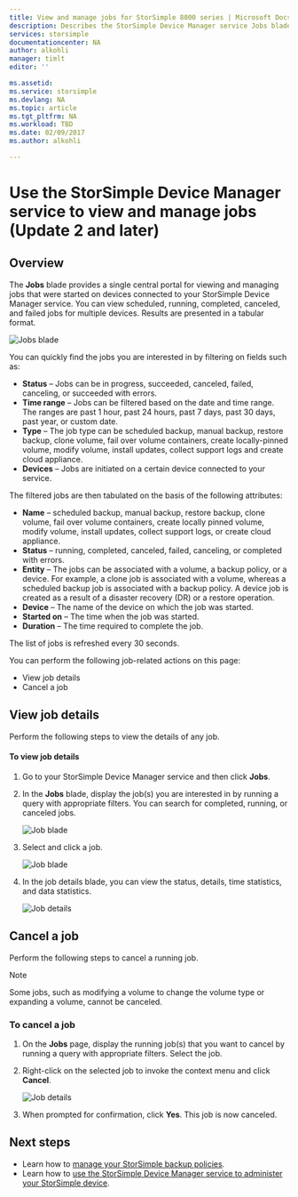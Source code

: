 ```yaml
---
title: View and manage jobs for StorSimple 8000 series | Microsoft Docs
description: Describes the StorSimple Device Manager service Jobs blade and how to use it to track recent, current, and scheduled backup jobs.
services: storsimple
documentationcenter: NA
author: alkohli
manager: timlt
editor: ''

ms.assetid: 
ms.service: storsimple
ms.devlang: NA
ms.topic: article
ms.tgt_pltfrm: NA
ms.workload: TBD
ms.date: 02/09/2017
ms.author: alkohli

---
```

# Use the StorSimple Device Manager service to view and manage jobs (Update 2 and later)

## Overview
The **Jobs** blade provides a single central portal for viewing and managing jobs that were started on devices connected to your StorSimple Device Manager service. You can view scheduled, running, completed, canceled, and failed jobs for multiple devices. Results are presented in a tabular format. 

![Jobs blade](./media/storsimple-8000-manage-jobs-u2/jobs1.png)

You can quickly find the jobs you are interested in by filtering on fields such as:

* **Status** – Jobs can be in progress, succeeded, canceled, failed, canceling, or succeeded with errors.
* **Time range** – Jobs can be filtered based on the date and time range. The ranges are past 1 hour, past 24 hours, past 7 days, past 30 days, past year, or custom date.
* **Type** – The job type can be scheduled backup, manual backup, restore backup, clone volume, fail over volume containers, create locally-pinned volume, modify volume, install updates, collect support logs and create cloud appliance.
* **Devices** – Jobs are initiated on a certain device connected to your service.
  
The filtered jobs are then tabulated on the basis of the following attributes:
  
* **Name** – scheduled backup, manual backup, restore backup, clone volume, fail over volume containers, create locally pinned volume, modify volume, install updates, collect support logs, or create cloud appliance.
* **Status** – running, completed, canceled, failed, canceling, or completed with errors.
* **Entity** – The jobs can be associated with a volume, a backup policy, or a device. For example, a clone job is associated with a volume, whereas a scheduled backup job is associated with a backup policy. A device job is created as a result of a disaster recovery (DR) or a restore operation.
* **Device** – The name of the device on which the job was started.
* **Started on** – The time when the job was started.
* **Duration** – The time required to complete the job.

The list of jobs is refreshed every 30 seconds.

You can perform the following job-related actions on this page:

* View job details
* Cancel a job

## View job details
Perform the following steps to view the details of any job.

#### To view job details
1. Go to your StorSimple Device Manager service and then click **Jobs**.

2. In the **Jobs** blade, display the job(s) you are interested in by running a query with appropriate filters. You can search for completed, running, or canceled jobs.

    ![Job blade](./media/storsimple-8000-manage-jobs-u2/jobs1.png)

2. Select and click a job.

    ![Job blade](./media/storsimple-8000-manage-jobs-u2/jobs3.png)

3. In the job details blade, you can view the status, details, time statistics, and data statistics.
   
    ![Job details](./media/storsimple-8000-manage-jobs-u2/jobs4.png)

## Cancel a job
Perform the following steps to cancel a running job.

> [!NOTE]
> Some jobs, such as modifying a volume to change the volume type or expanding a volume, cannot be canceled.
 

### To cancel a job
1. On the **Jobs** page, display the running job(s) that you want to cancel by running a query with appropriate filters. Select the job.

2. Right-click on the selected job to invoke the context menu and click **Cancel**.

    ![Job details](./media/storsimple-8000-manage-jobs-u2/jobs2.png)

3. When prompted for confirmation, click **Yes**. This job is now canceled.

## Next steps
* Learn how to [manage your StorSimple backup policies](storsimple-8000-manage-backup-policies.md).
* Learn how to [use the StorSimple Device Manager service to administer your StorSimple device](storsimple-manager-service-administration.md).

